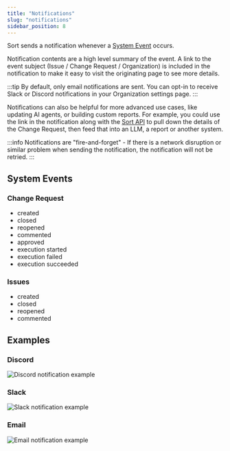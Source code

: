 ```yaml
---
title: "Notifications"
slug: "notifications"
sidebar_position: 8
---
```


Sort sends a notification whenever a [System Event](#system-events) occurs.

Notification contents are a high level summary of the event. A link to the event
subject (Issue / Change Request / Organization) is included in the notification
to make it easy to visit the originating page to see more details.

:::tip
By default, only email notifications are sent. You can opt-in to receive Slack or Discord notifications in your Organization settings page.
:::

Notifications can also be helpful for more advanced use cases, like updating AI
agents, or building custom reports. For example, you could use the link in the notification
along with the [Sort
API](https://api.sort.xyz/docs/#tag/change_request/GET/v2/orgs/%7Borg_slug%7D/databases/%7Bdb_slug%7D/change-requests/%7Bchange_request_number%7D)
to pull down the details of the Change Request, then feed that into an LLM, a
report or another system.

:::info
Notifications are "fire-and-forget" - If there is a network disruption or similar problem when sending the notification, the notification will not be retried.
:::

## System Events

### Change Request

- created
- closed
- reopened
- commented
- approved
- execution started
- execution failed
- execution succeeded

### Issues

- created
- closed
- reopened
- commented

## Examples

### Discord

![Discord notification example](/img/discord.png)

### Slack

![Slack notification example](/img/slack.png)

### Email

![Email notification example](/img/email.png)

[mail]: mailto:info@sort.xyz
